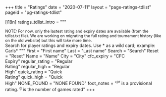 +++
title = "Ratings"
date = "2020-07-11"
layout = "page-ratings-tdlist"
pageid = "pg-ratings-tdlist"

[i18n]
    ratings_tdlist_intro = """
        <div class="notification" style="font-size:90%">
         NOTE: For now, only the lastest rating and expiry dates are available
         (from the tdlist.txt file). We are working on migrating the full rating
         and tournament history (like on the old website) but this will take more time.
        </div>
        Search for player ratings and expiry dates.  Use * as a wild card; example: Carls*
        """
    First = "First name"
    Last = "Last name"
    Search = "Search"
    Reset = "Reset"
    Name = "Name"
    City = "City"
    cfc_expiry = "CFC<br>Expiry"
    regular_rating = "Regular<br>Rating"
    regular_high = "Regular<br>High"
    quick_rating = "Quick<br>Rating"
    quick_high = "Quick<br>High"
    NONE_FOUND = "NONE FOUND"
    foot_notes = "<sup>pr</sup> is a provisional rating. <sup>g</sup> is the number of games rated"
+++

